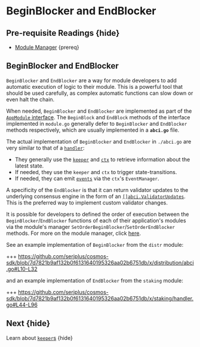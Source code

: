 <!--
order: 6
synopsis: "`BeginBlocker` and `EndBlocker` are optional methods module developers can implement in their module. They will be triggered at the beginning and at the end of each block respectively, when the [`BeginBlock`](../core/baseapp.md#beginblock) and [`EndBlock`](../core/baseapp.md#endblock) ABCI messages are received from the underlying consensus engine."
-->

# BeginBlocker and EndBlocker

## Pre-requisite Readings {hide}

- [Module Manager](./module-manager.md) {prereq}

## BeginBlocker and EndBlocker

`BeginBlocker` and `EndBlocker` are a way for module developers to add automatic execution of logic to their module. This is a powerful tool that should be used carefully, as complex automatic functions can slow down or even halt the chain. 

When needed, `BeginBlocker` and `EndBlocker` are implemented as part of the [`AppModule` interface](./module-manager.md#appmodule). The `BeginBlock` and `EndBlock` methods of the interface implemented in `module.go` generally defer to `BeginBlocker` and `EndBlocker` methods respectively, which are usually implemented in a **`abci.go`** file. 

The actual implementation of `BeginBlocker` and `EndBlocker` in `./abci.go` are very similar to that of a [`handler`](./handler.md):

- They generally use the [`keeper`](./keeper.md) and [`ctx`](../core/context.md) to retrieve information about the latest state. 
- If needed, they use the `keeper` and `ctx` to trigger state-transitions. 
- If needed, they can emit [`events`](../core/events.md) via the `ctx`'s `EventManager`. 

A specificity of the `EndBlocker` is that it can return validator updates to the underlying consensus engine in the form of an [`[]abci.ValidatorUpdates`](https://tendermint.com/docs/app-dev/abci-spec.html#validatorupdate). This is the preferred way to implement custom validator changes. 

It is possible for developers to defined the order of execution between the `BeginBlocker`/`EndBlocker` functions of each of their application's modules via the module's manager `SetOrderBeginBlocker`/`SetOrderEndBlocker` methods. For more on the module manager, click [here](./module-manager.md#manager). 

See an example implementation of `BeginBlocker` from the `distr` module:

+++ https://github.com/serjplus/cosmos-sdk/blob/7d7821b9af132b0f6131640195326aa02b6751db/x/distribution/abci.go#L10-L32

and an example implementation of `EndBlocker` from the `staking` module:

+++ https://github.com/serjplus/cosmos-sdk/blob/7d7821b9af132b0f6131640195326aa02b6751db/x/staking/handler.go#L44-L96

## Next {hide}

Learn about [`keeper`s](./keeper.md) {hide}
